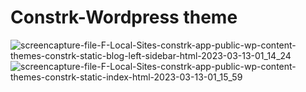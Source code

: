 # Constrk-Wordpress theme
![screencapture-file-F-Local-Sites-constrk-app-public-wp-content-themes-constrk-static-blog-left-sidebar-html-2023-03-13-01_14_24](https://user-images.githubusercontent.com/101858287/224568243-bbb868bf-f305-4d6a-a745-8b391e27e49d.png)
![screencapture-file-F-Local-Sites-constrk-app-public-wp-content-themes-constrk-static-index-html-2023-03-13-01_15_59](https://user-images.githubusercontent.com/101858287/224568256-4182d600-deff-4221-bff8-0d9510cd1c3c.png)
